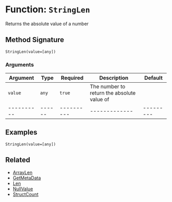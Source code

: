 [comment]: # (Note: This documentation is generated dynamically in the build process.  To modify the contents, change the javadoc on the _invoke method of the BIF class)

# Function: `StringLen`

Returns the absolute value of a number

## Method Signature
```
StringLen(value=[any])
```
### Arguments

| Argument | Type | Required | Description | Default |
|----------|------|----------|-------------|---------|
| `value` | `any` | `true` | The number to return the absolute value of | |
|----------|------|----------|-------------|---------|



## Examples

```
StringLen(value=[any])
```

## Related
  * [ArrayLen](ArrayLen.md)
  * [GetMetaData](GetMetaData.md)
  * [Len](Len.md)
  * [NullValue](NullValue.md)
  * [StructCount](StructCount.md)
